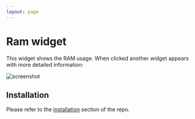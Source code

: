 ```yaml
---
layout: page
---
```

# Ram widget

This widget shows the RAM usage. When clicked another widget appears with more detailed information:

![screenshot](../awesome-wm-widgets/assets/img/screenshots/ram-widget/out.gif)

## Installation

Please refer to the [installation](https://github.com/streetturtle/awesome-wm-widgets#installation) section of the repo.